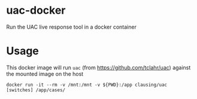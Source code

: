 # uac-docker

Run the UAC live response tool in a docker container 

# Usage

This docker image will run `uac` (from https://github.com/tclahr/uac) against the mounted image on the host

`docker run -it --rm -v /mnt:/mnt -v ${PWD}:/app clausing/uac [switches] /app/cases/`

